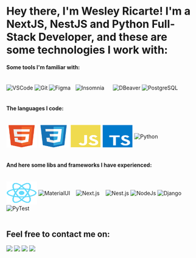# Hey there, I'm Wesley Ricarte! I'm a NextJS, NestJS and Python Full-Stack Developer, and these are some technologies I work with:

#### Some tools I'm familiar with:
<div style="display: inline_block"><br>
    <img align="center" alt="VSCode" height="60" width="80" src="https://cdn.jsdelivr.net/gh/devicons/devicon/icons/vscode/vscode-original.svg">
    <img align="center" alt="Git" height="60" width="80" src="https://cdn.jsdelivr.net/gh/devicons/devicon/icons/git/git-original.svg">
    <img align="center" alt="Figma" height="60" width="80" src="https://cdn.jsdelivr.net/gh/devicons/devicon/icons/figma/figma-original.svg">
    <img style="width: 5px;"></img>
    <img align="center" alt="Insomnia" height="60" src="https://seeklogo.com/images/I/insomnia-logo-A35E09EB19-seeklogo.com.png">
    <img style="width: 15px;"></img>
    <img align="center" alt="DBeaver" height="60" src="https://dbeaver.com/img/dbeaver-head.png">
    <img align="center" alt="PostgreSQL" height="60" width="80" src="https://cdn.jsdelivr.net/gh/devicons/devicon/icons/postgresql/postgresql-original.svg"> 
</div>
<br>

#### The languages I code:
<div style="display: inline_block"><br>
    <img align="center" alt="HTML" height="60" width="80" src="https://raw.githubusercontent.com/devicons/devicon/master/icons/html5/html5-original.svg">
    <img align="center" alt="CSS" height="60" width="80" src="https://raw.githubusercontent.com/devicons/devicon/master/icons/css3/css3-original.svg">
    <img align="center" alt="Js" height="60" width="80" src="https://raw.githubusercontent.com/devicons/devicon/master/icons/javascript/javascript-plain.svg">
    <img align="center" alt="Ts" height="60" width="80" src="https://raw.githubusercontent.com/devicons/devicon/master/icons/typescript/typescript-plain.svg">
    <img align="center" alt="Python" height="60" width="80" src="https://cdn.jsdelivr.net/gh/devicons/devicon/icons/python/python-original.svg">
</div>
<br>
    
#### And here some libs and frameworks I have experienced:
<div style="display: inline_block"><br>
    <img align="center" alt="React" height="60" width="80" src="https://raw.githubusercontent.com/devicons/devicon/master/icons/react/react-original.svg">
    <img align="center" alt="MaterialUI" height="60" width="80" src="https://cdn.jsdelivr.net/gh/devicons/devicon/icons/materialui/materialui-original.svg">
    <img style="width: 8px;"></img>
    <img align="center" alt="Next.js" height="60" src="https://d2nir1j4sou8ez.cloudfront.net/wp-content/uploads/2021/12/nextjs-boilerplate-logo.png">
    <img style="width: 8px;"></img>
    <img align="center" alt="Nest.js" height="60" src="https://upload.wikimedia.org/wikipedia/commons/thumb/a/a8/NestJS.svg/1200px-NestJS.svg.png">
    <img align="center" alt="NodeJs" height="60" width="80" src="https://cdn.jsdelivr.net/gh/devicons/devicon/icons/nodejs/nodejs-original.svg">
    <img align="center" alt="Django" height="60" src="https://img.stackshare.io/service/994/4aGjtNQv.png"> 
    <img align="center" alt="PyTest" height="60" width="80" src="https://cdn.jsdelivr.net/gh/devicons/devicon/icons/pytest/pytest-original.svg"> 
</div>
<br>

## Feel free to contact me on:
<div> 
    <a href="https://www.linkedin.com/in/wesleyricarte/" target="_blank"><img src="https://img.shields.io/badge/-LinkedIn-%230077B5?style=for-the-badge&logo=linkedin&logoColor=white" target="_blank"></a> 
    <a href = "mailto:wesley.ricarte97@gmail.com"><img src="https://img.shields.io/badge/-Gmail-%23333?style=for-the-badge&logo=gmail&logoColor=white" target="_blank"></a>
    <a href="https://instagram.com/wesleyricarte397" target="_blank"><img src="https://img.shields.io/badge/-Instagram-%23E4405F?style=for-the-badge&logo=instagram&logoColor=white" target="_blank"></a>
    <a href="https://wesleyricarte.vercel.app/" target="_blank"><img src="https://img.shields.io/badge/-Portfolio-%230077B5?style=for-the-badge&logo=visualstudio&logoColor=white" target="_blank"></a>
</div>
